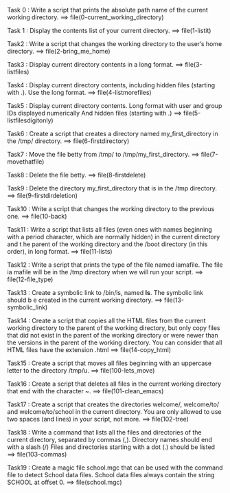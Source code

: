 Task 0 : Write a script that prints the absolute path name of the current working directory. ==> file(0-current_working_directory)

Task 1 : Display the contents list of your current directory. ==> file(1-listit)

Task2 : Write a script that changes the working directory to the user’s home directory. ==> file(2-bring_me_home)

Task3 : Display current directory contents in a long format. ==> file(3-listfiles)

Task4 : Display current directory contents, including hidden files (starting with .). Use the long format. ==> file(4-listmorefiles)

Task5 : Display current directory contents.
      	Long format
	with user and group IDs displayed numerically
	And hidden files (starting with .) ==> file(5-listfilesdigitonly)

Task6 : Create a script that creates a directory named my_first_directory in the /tmp/ directory. ==> file(6-firstdirectory)

Task7 : Move the file betty from /tmp/ to /tmp/my_first_directory. ==> file(7-movethatfile)

Task8 : Delete the file betty. ==> file(8-firstdelete)

Task9 : Delete the directory my_first_directory that is in the /tmp directory. ==> file(9-firstdirdeletion)

Task10 : Write a script that changes the working directory to the previous one. ==> file(10-back)

Task11 : Write a script that lists all files (even ones with names beginning with a	     period character, which are normally hidden) in the current directory and t	he parent of the working directory and the /boot directory (in this order),	    in long format. ==> file(11-lists)

Task12 : Write a script that prints the type of the file named iamafile. The file ia	     mafile will be in the /tmp directory when we will run your script. ==> file(12-file_type)

Task13 : Create a symbolic link to /bin/ls, named __ls__. The symbolic link should b	     e created in the current working directory. ==> file(13-symbolic_link)

Task14 : Create a script that copies all the HTML files from the current working directory to the parent of the working directory, but only copy files that did not exist in the parent of the working directory or were newer than the versions in the parent of the working directory. You can consider that all HTML files have the extension .html ==> file(14-copy_html)

Task15 : Create a script that moves all files beginning with an uppercase letter to the directory /tmp/u. ==> file(100-lets_move)

Task16 : Create a script that deletes all files in the current working directory that end with the character ~. ==> file(101-clean_emacs)

Task17  : Create a script that creates the directories welcome/, welcome/to/ and welcome/to/school in the current directory. You are only allowed to use two spaces (and lines) in your script, not more. ==> file(102-tree)

Task18 : Write a command that lists all the files and directories of the current directory, separated by commas (,).
Directory names should end with a slash (/)
Files and directories starting with a dot (.) should be listed ==> file(103-commas)

Task19 : Create a magic file school.mgc that can be used with the command file to detect School data files. School data files always contain the string SCHOOL at offset 0. ==> file(school.mgc)